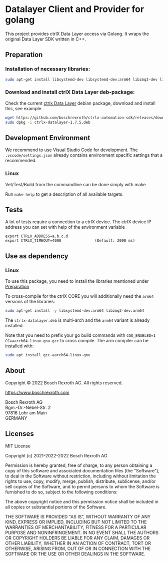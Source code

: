 # Datalayer Client and Provider for golang

This project provides ctrlX Data Layer access via Golang.
It wraps the original Data Layer SDK written in C++.

## Preparation

### Installation of necessary libraries:
```bash
sudo apt-get install libsystemd-dev libsystemd-dev:arm64 libzmq3-dev libzmq3-dev:arm64
```

### Download and install ctrlX Data Layer deb-package:

Check the current [ctrlx Data Layer](https://github.com/boschrexroth/ctrlx-automation-sdk/releases) debian package, download and install this, see example. 

```bash
wget https://github.com/boschrexroth/ctrlx-automation-sdk/releases/download/1.12.1/ctrlx-datalayer-1.7.5.deb
sudo dpkg -i ctrlx-datalayer-1.7.5.deb
```


## Development Environment

We recommend to use Visual Studio Code for development. The `.vscode/settings.json` already contains environment specific settings that a recommended.

### Linux
Vet/Test/Build from the commandline can be done simply with make

Run `make help` to get a description of all available targets.

## Tests
A lot of tests require a connection to a ctrlX device. The ctrlX device IP address you can set with help of the environment variable 
```
export CTRLX_ADDRESS=a.b.c.d
export CTRLX_TIMEOUT=4000               (Default: 2000 ms)
```

## Use as dependency

### Linux
To use this package, you need to install the libraries mentioned under [Preparation](#Preparation)

To cross-compile for the ctrlX CORE you will additionally need the `arm64` versions of the libraries:
```bash
sudo apt-get install -y libsystemd-dev:arm64 libzmq3-dev:arm64
```
The `ctrlx-datalayer.deb` is multi-arch and the `arm64` variant is already installed.

Note that you need to prefix your go build commands with `CGO_ENABLED=1 CC=aarch64-linux-gnu-gcc` to cross compile. The arm compiler
can be installed with:
```bash
sudo apt install gcc-aarch64-linux-gnu
```
## About

Copyright © 2022 Bosch Rexroth AG. All rights reserved.

<https://www.boschrexroth.com>

Bosch Rexroth AG  
Bgm.-Dr.-Nebel-Str. 2  
97816 Lohr am Main  
GERMANY

## Licenses

MIT License

Copyright (c) 2021-2022-2022 Bosch Rexroth AG

Permission is hereby granted, free of charge, to any person obtaining a copy
of this software and associated documentation files (the "Software"), to deal
in the Software without restriction, including without limitation the rights
to use, copy, modify, merge, publish, distribute, sublicense, and/or sell
copies of the Software, and to permit persons to whom the Software is
furnished to do so, subject to the following conditions:

The above copyright notice and this permission notice shall be included in all
copies or substantial portions of the Software.

THE SOFTWARE IS PROVIDED "AS IS", WITHOUT WARRANTY OF ANY KIND, EXPRESS OR
IMPLIED, INCLUDING BUT NOT LIMITED TO THE WARRANTIES OF MERCHANTABILITY,
FITNESS FOR A PARTICULAR PURPOSE AND NONINFRINGEMENT. IN NO EVENT SHALL THE
AUTHORS OR COPYRIGHT HOLDERS BE LIABLE FOR ANY CLAIM, DAMAGES OR OTHER
LIABILITY, WHETHER IN AN ACTION OF CONTRACT, TORT OR OTHERWISE, ARISING FROM,
OUT OF OR IN CONNECTION WITH THE SOFTWARE OR THE USE OR OTHER DEALINGS IN THE
SOFTWARE.